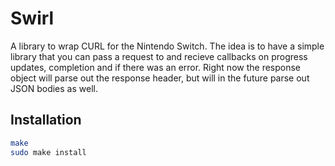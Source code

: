 # Swirl

A library to wrap CURL for the Nintendo Switch. The idea is to have a simple library that you can pass a request to and recieve callbacks on progress updates, completion and if there was an error. Right now the response object will parse out the response header, but will in the future parse out JSON bodies as well.


## Installation

```bash
make
sudo make install
```
